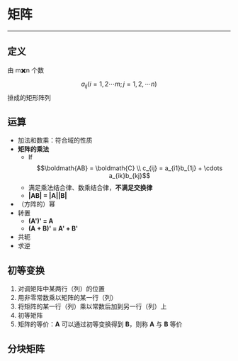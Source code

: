 # 矩阵
***
## 定义
由 m✖️n 个数 $$a_{ij}(i = 1,2 \cdots m; j = 1,2, \cdots n)$$ 排成的矩形阵列

## 运算
- 加法和数乘：符合域的性质
- **矩阵的乘法**
	- If $$\boldmath{AB} = \boldmath{C} \\ c_{ij} = a_{i1}b_{1j} + \cdots a_{ik}b_{kj}$$
	- 满足乘法结合律、数乘结合律，**不满足交换律**
	- **|AB| = |A||B|**
- （方阵的）幂
- 转置
	- **(A')' = A**
	- **(A + B)' = A' + B'**
- 共轭
- 求逆
## 初等变换
1. 对调矩阵中某两行（列）的位置
2. 用非零常数乘以矩阵的某一行（列）
3. 将矩阵的某一行（列）乘以常数后加到另一行（列）上
4. 初等矩阵
5. 矩阵的等价：**A** 可以通过初等变换得到 **B**，则称 **A** 与 **B** 等价
## 分块矩阵